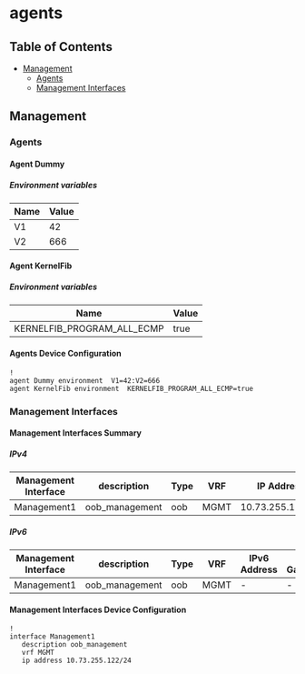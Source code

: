 # agents

## Table of Contents

- [Management](#management)
  - [Agents](#agents)
  - [Management Interfaces](#management-interfaces)

## Management

### Agents

#### Agent Dummy

##### Environment variables

| Name | Value |
| ---- | ----- |
| V1 | 42 |
| V2 | 666 |

#### Agent KernelFib

##### Environment variables

| Name | Value |
| ---- | ----- |
| KERNELFIB_PROGRAM_ALL_ECMP | true |

#### Agents Device Configuration

```eos
!
agent Dummy environment  V1=42:V2=666
agent KernelFib environment  KERNELFIB_PROGRAM_ALL_ECMP=true
```

### Management Interfaces

#### Management Interfaces Summary

##### IPv4

| Management Interface | description | Type | VRF | IP Address | Gateway |
| -------------------- | ----------- | ---- | --- | ---------- | ------- |
| Management1 | oob_management | oob | MGMT | 10.73.255.122/24 | 10.73.255.2 |

##### IPv6

| Management Interface | description | Type | VRF | IPv6 Address | IPv6 Gateway |
| -------------------- | ----------- | ---- | --- | ------------ | ------------ |
| Management1 | oob_management | oob | MGMT | - | - |

#### Management Interfaces Device Configuration

```eos
!
interface Management1
   description oob_management
   vrf MGMT
   ip address 10.73.255.122/24
```
